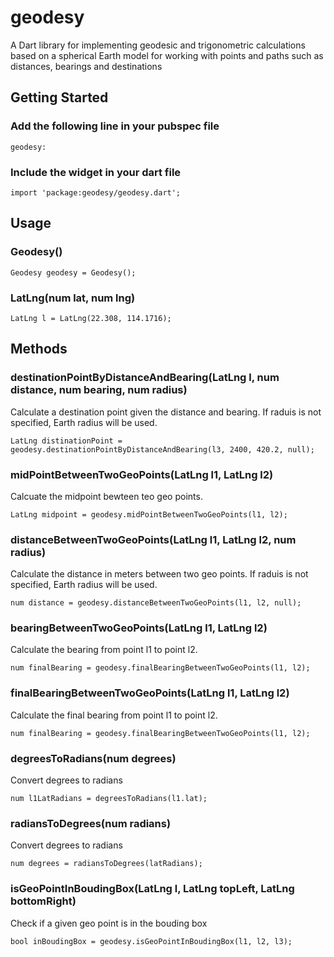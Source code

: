 # geodesy
A Dart library for implementing geodesic and trigonometric calculations based on a spherical Earth model for working with points and paths such as distances, bearings and destinations

## Getting Started
### Add the following line in your pubspec file
````
geodesy:
````

###  Include the widget in your dart file
````
import 'package:geodesy/geodesy.dart';
````

## Usage 

### Geodesy()
````
Geodesy geodesy = Geodesy();
````

### LatLng(num lat, num lng)
````
LatLng l = LatLng(22.308, 114.1716);
````

## Methods
### destinationPointByDistanceAndBearing(LatLng l, num distance, num bearing, num radius)
Calculate a destination point given the distance and bearing. If raduis is not specified, Earth radius will be used.
````
LatLng distinationPoint = geodesy.destinationPointByDistanceAndBearing(l3, 2400, 420.2, null);
````

### midPointBetweenTwoGeoPoints(LatLng l1, LatLng l2)
Calcuate the midpoint bewteen teo geo points.
````
LatLng midpoint = geodesy.midPointBetweenTwoGeoPoints(l1, l2);
````

### distanceBetweenTwoGeoPoints(LatLng l1, LatLng l2, num radius) 
Calculate the distance in meters between two geo points. If raduis is not specified, Earth radius will be used.
````
num distance = geodesy.distanceBetweenTwoGeoPoints(l1, l2, null);
````

### bearingBetweenTwoGeoPoints(LatLng l1, LatLng l2)
Calculate the bearing from point l1 to point l2.
````
num finalBearing = geodesy.finalBearingBetweenTwoGeoPoints(l1, l2);
````

### finalBearingBetweenTwoGeoPoints(LatLng l1, LatLng l2)
Calculate the final bearing from point l1 to point l2.
````
num finalBearing = geodesy.finalBearingBetweenTwoGeoPoints(l1, l2);
````

### degreesToRadians(num degrees)
Convert degrees to radians
````
num l1LatRadians = degreesToRadians(l1.lat);
````

### radiansToDegrees(num radians)
Convert degrees to radians
````
num degrees = radiansToDegrees(latRadians);
````

### isGeoPointInBoudingBox(LatLng l, LatLng topLeft, LatLng bottomRight)
Check if a given geo point is in the bouding box
````
bool inBoudingBox = geodesy.isGeoPointInBoudingBox(l1, l2, l3);
````
